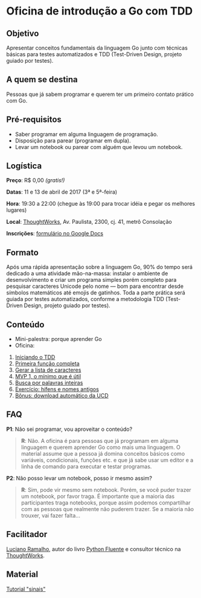 # Oficina de introdução a Go com TDD

## Objetivo

Apresentar conceitos fundamentais da linguagem Go junto com técnicas básicas para testes automatizados e TDD (Test-Driven Design, projeto guiado por testes).

## A quem se destina

Pessoas que já sabem programar e querem ter um primeiro contato prático com Go.

## Pré-requisitos

* Saber programar em alguma linguagem de programação.
* Disposição para parear (programar em dupla).
* Levar um notebook ou parear com alguém que levou um notebook.

## Logística

__Preço__: R$ 0,00 _(gratis!)_

__Datas__: 11 e 13 de abril de 2017 (3ª e 5ª-feira)

__Hora__: 19:30 a 22:00 (chegue às 19:00 para trocar idéia e pegar os melhores lugares)

__Local__: [ThoughtWorks](https://www.thoughtworks.com/contact-us), Av. Paulista, 2300, cj. 41, metrô Consolação

__Inscrições__: [formulário no Google Docs](https://goo.gl/forms/K4lY4bbd9InSbUyf2)

## Formato

Após uma rápida apresentação sobre a linguagem Go, 90% do tempo será dedicado a uma atividade mão-na-massa: instalar o ambiente de desenvolvimento e criar um programa simples porém completo para pesquisar caracteres Unicode pelo nome — bom para encontrar desde símbolos matemáticos até emojis de gatinhos. Toda a parte prática será guiada por testes automatizados, conforme a metodologia TDD (Test-Driven Design, projeto guiado por testes).

## Conteúdo

* Mini-palestra: porque aprender Go
* Oficina:
1. [Iniciando o TDD](passo-01)
2. [Primeira função completa](passo-02)
3. [Gerar a lista de caracteres](passo-03)
4. [MVP 1, o mínimo que é útil](passo-04)
5. [Busca por palavras inteiras](passo-05)
6. [Exercício: hífens e nomes antigos](passo-06)
7. [Bônus: download automático da UCD](passo-07)

## FAQ

__P1__: Não sei programar, vou aproveitar o conteúdo?

> __R__: Não. A oficina é para pessoas que já programam em alguma linguagem e querem aprender Go como mais uma linguagem. O material assume que a pessoa já domina conceitos básicos como variáveis, condicionais, funções etc. e que já sabe usar um editor e a linha de comando para executar e testar programas.

__P2__: Não posso levar um notebook, posso ir mesmo assim?

> __R__: Sim, pode vir mesmo sem notebook. Porém, se você puder trazer um notebook, por favor traga. É importante que a maioria das participantes traga notebooks, porque assim podemos compartilhar com as pessoas que realmente não puderem trazer. Se a maioria não trouxer, vai fazer falta...


## Facilitador

[Luciano Ramalho](https://twitter.com/ramalhoorg), autor do livro [Python Fluente](https://novatec.com.br/livros/pythonfluente/) e consultor técnico na [ThoughtWorks](https://www.thoughtworks.com/).

## Material

[Tutorial "sinais"](index)
